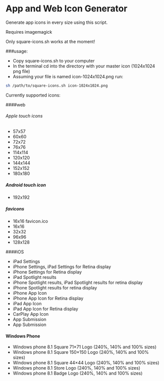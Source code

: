 # App and Web Icon Generator


Generate app icons in every size using this script.

Requires imagemagick


Only square-icons.sh works at the moment!


###usage:

- Copy square-icons.sh to your computer
- In the terminal cd into the directory with your master icon (1024x1024 png file) 
- Assuming your file is named icon-1024x1024.png run:
```bash
sh /path/to/square-icons.sh icon-1024x1024.png
```

Currently supported icons:

####web
###### Apple touch icons
- 57x57
- 60x60
- 72x72
- 76x76
- 114x114 
- 120x120 
- 144x144 
- 152x152 
- 180x180 

##### Android touch icon
- 192x192  


##### favicons
- 16x16 favicon.ico
- 16x16
- 32x32
- 96x96
- 128x128


####iOS
- iPad Settings
- iPhone Settings, iPad Settings for Retina display
- iPhone Settings for Retina display
- iPad Spotlight results
- iPhone Spotlight results, iPad Spotlight results for retina display
- iPhone Spotlight results for retina display
- iPhone App Icon
- iPhone App Icon for Retina display
- iPad App Icon
- iPad App Icon for Retina display
- CarPlay App Icon
- App Submission
- App Submission


#### Windows Phone
- Windows phone 8.1 Square 71×71 Logo (240%, 140% and 100% sizes)
- Windows phone 8.1 Square 150×150 Logo (240%, 140% and 100% sizes)
- Windows phone 8.1 Square 44×44 Logo (240%, 140% and 100% sizes)
- Windows phone 8.1 Store Logo (240%, 140% and 100% sizes)
- Windows phone 8.1 Badge Logo (240%, 140% and 100% sizes)
